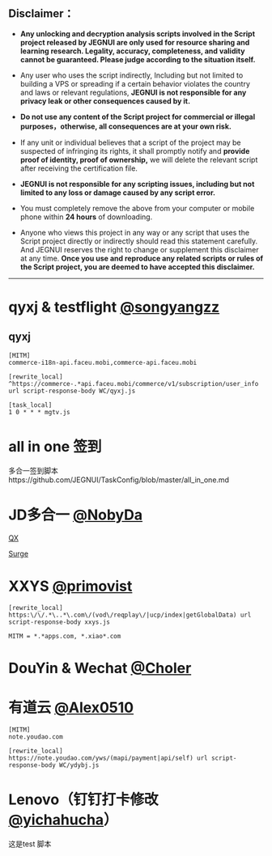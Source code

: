 
## Disclaimer：

* **Any unlocking and decryption analysis scripts involved in the Script project released by JEGNUI are only used for resource sharing and learning research. Legality, accuracy, completeness, and validity cannot be guaranteed. Please judge according to the situation itself.**

* Any user who uses the script indirectly, Including but not limited to building a VPS or spreading if a certain behavior violates the country and laws or relevant regulations, **JEGNUI is not responsible for any privacy leak or other consequences caused by it.**

* **Do not use any content of the Script project for commercial or illegal purposes，otherwise, all consequences are at your own risk.**

* If any unit or individual believes that a script of the project may be suspected of infringing its rights, it shall promptly notify and **provide proof of identity, proof of ownership,** we will delete the relevant script after receiving the certification file.

* **JEGNUI is not responsible for any scripting issues, including but not limited to any loss or damage caused by any script error.**

* You must completely remove the above from your computer or mobile phone within **24 hours** of downloading.

* Anyone who views this project in any way or any script that uses the Script project directly or indirectly should read this statement carefully. And JEGNUI reserves the right to change or supplement this disclaimer at any time. **Once you use and reproduce any related scripts or rules of the Script project, you are deemed to have accepted this disclaimer.**

---

# qyxj & testflight [@songyangzz](https://github.com/songyangzz/QuantumultX/tree/master)

## qyxj

```properties
[MITM]
commerce-i18n-api.faceu.mobi,commerce-api.faceu.mobi

[rewrite_local]
^https://commerce-.*api.faceu.mobi/commerce/v1/subscription/user_info url script-response-body WC/qyxj.js

[task_local]
1 0 * * * mgtv.js
```

# all in one 签到

多合一签到脚本https://github.com/JEGNUI/TaskConfig/blob/master/all_in_one.md

# JD多合一 [@NobyDa](https://github.com/NobyDa/Script/tree/master/JD-DailyBonus)

[QX](https://github.com/NobyDa/Script/tree/master/QuantumultX)

[Surge](https://github.com/NobyDa/Script/tree/master/Surge)

# XXYS [@primovist](https://github.com/primovist/ScriptsForSurge/blob/master/Scripts)

```properties
[rewrite_local]
https:\/\/.*\..*\.com\/(vod\/reqplay\/|ucp/index|getGlobalData) url script-response-body xxys.js

MITM = *.*apps.com, *.xiao*.com

```
# DouYin & Wechat  [@Choler](https://github.com/Choler/Surge/tree/master/Script)

# 有道云  [@Alex0510](https://github.com/Alex0510/surge/tree/master/Script)

```properties
[MITM]
note.youdao.com

[rewrite_local]
https://note.youdao.com/yws/(mapi/payment|api/self) url script-response-body WC/ydybj.js

```
 # Lenovo（钉钉打卡修改 [@yichahucha](https://github.com/yichahucha/surge/tree/master)）

这是test 脚本

